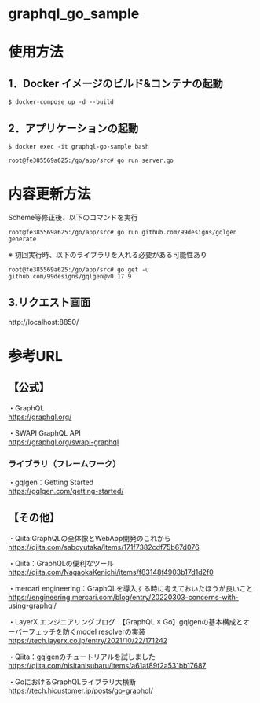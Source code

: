 # graphql_go_sample

# 使用方法

## 1．Docker イメージのビルド&コンテナの起動

```
$ docker-compose up -d --build
```


## 2．アプリケーションの起動

```
$ docker exec -it graphql-go-sample bash
```

```
root@fe385569a625:/go/app/src# go run server.go
```

# 内容更新方法

Scheme等修正後、以下のコマンドを実行

```
root@fe385569a625:/go/app/src# go run github.com/99designs/gqlgen generate
```
※ 初回実行時、以下のライブラリを入れる必要がある可能性あり

```
root@fe385569a625:/go/app/src# go get -u github.com/99designs/gqlgen@v0.17.9
```

## 3.リクエスト画面

http://localhost:8850/

# 参考URL

## 【公式】
・GraphQL   
https://graphql.org/   

・SWAPI GraphQL API   
https://graphql.org/swapi-graphql   

### ライブラリ（フレームワーク）

・gqlgen：Getting Started   
https://gqlgen.com/getting-started/   

## 【その他】   

・Qiita:GraphQLの全体像とWebApp開発のこれから   
https://qiita.com/saboyutaka/items/171f7382cdf75b67d076   

・Qiita：GraphQLの便利なツール   
https://qiita.com/NagaokaKenichi/items/f83148f4903b17d1d2f0   

・mercari engineering：GraphQLを導入する時に考えておいたほうが良いこと   
https://engineering.mercari.com/blog/entry/20220303-concerns-with-using-graphql/   

・LayerX エンジニアリングブログ：【GraphQL × Go】gqlgenの基本構成とオーバーフェッチを防ぐmodel resolverの実装   
https://tech.layerx.co.jp/entry/2021/10/22/171242   


・Qiita：gqlgenのチュートリアルを試しました   
https://qiita.com/nisitanisubaru/items/a61af89f2a531bb17687   

・GoにおけるGraphQLライブラリ大横断   
https://tech.hicustomer.jp/posts/go-graphql/   
